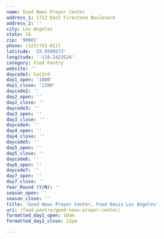 ```yaml
---
name: Good News Prayer Center
address_1: 1722 East Firestone Boulevard
address_2: ''
city: Los Angeles
state: CA
zip: '90001'
phone: (323)753-0117
latitude: '33.9599573'
longitude: '-118.2423524'
category: Food Pantry
website: ''
daycode1: Sat3rd
day1_open: '1000'
day1_close: '1200'
daycode2: ''
day2_open: ''
day2_close: ''
daycode3: ''
day3_open: ''
day3_close: ''
daycode4: ''
day4_open: ''
day4_close: ''
daycode5: ''
day5_open: ''
day5_close: ''
daycode6: ''
day6_open: ''
daycode7: ''
day7_open: ''
day7_close: ''
Year_Round (Y/N): ''
season_open: ''
season_close: ''
title: 'Good News Prayer Center, Food Oasis Los Angeles'
uri: /food-pantry/good-news-prayer-center/
formatted_day1_open: 10am
formatted_day1_close: 12pm

---
```

